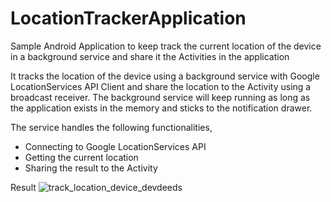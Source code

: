 # LocationTrackerApplication
Sample Android Application to keep track the current location of the device in a background service and share it the Activities in the application

It tracks the location of the device using a background service with Google LocationServices API Client and share the location to the Activity using a broadcast receiver. The background service will keep running as long as the application exists in the memory and sticks to the notification drawer. 

The service handles the following functionalities, 

<ul>
<li>Connecting to Google LocationServices API</code>
<li>Getting the current location</code>
<li>Sharing the result to the Activity</code>
</ul>

Result
![track_location_device_devdeeds](https://user-images.githubusercontent.com/6814816/31053345-fa030622-a6b8-11e7-92ca-d1108a0f404a.png)
